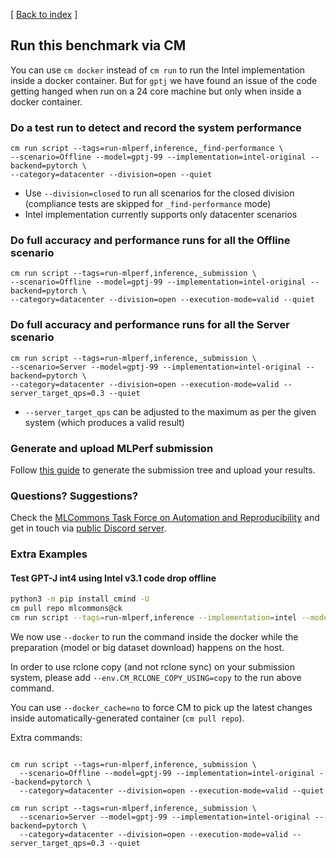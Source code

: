 [ [Back to index](README.md) ]

## Run this benchmark via CM

You can use `cm docker` instead of `cm run` to run the Intel implementation inside a docker container. 
But for `gptj` we have found an issue of the code getting hanged when run on a 24 core machine but only when inside a docker container. 

### Do a test run to detect and record the system performance

```
cm run script --tags=run-mlperf,inference,_find-performance \
--scenario=Offline --model=gptj-99 --implementation=intel-original --backend=pytorch \
--category=datacenter --division=open --quiet
```
* Use `--division=closed` to run all scenarios for the closed division (compliance tests are skipped for `_find-performance` mode)
* Intel implementation currently supports only datacenter scenarios


### Do full accuracy and performance runs for all the Offline scenario

```
cm run script --tags=run-mlperf,inference,_submission \
--scenario=Offline --model=gptj-99 --implementation=intel-original --backend=pytorch \
--category=datacenter --division=open --execution-mode=valid --quiet
```

### Do full accuracy and performance runs for all the Server scenario

```
cm run script --tags=run-mlperf,inference,_submission \
--scenario=Server --model=gptj-99 --implementation=intel-original --backend=pytorch \
--category=datacenter --division=open --execution-mode=valid --server_target_qps=0.3 --quiet
```
* `--server_target_qps` can be adjusted to the maximum as per the given system (which produces a valid result)

### Generate and upload MLPerf submission

Follow [this guide](../Submission.md) to generate the submission tree and upload your results.

### Questions? Suggestions?

Check the [MLCommons Task Force on Automation and Reproducibility](../../../taskforce.md) 
and get in touch via [public Discord server](https://discord.gg/JjWNWXKxwT).

### Extra Examples

#### Test GPT-J int4 using Intel v3.1 code drop offline

```bash
python3 -m pip install cmind -U
cm pull repo mlcommons@ck
cm run script --tags=run-mlperf,inference --implementation=intel --model=gptj-99 --scenario=Offline --precision=int4 --docker --sut=sapphire-rapids.112c --docker_cache=no

```

We now use `--docker` to run the command inside the docker while the preparation (model or big dataset download) happens on the host. 

In order to use rclone copy (and not rclone sync) on your submission system, please add `--env.CM_RCLONE_COPY_USING=copy` to the run above command. 

You can use `--docker_cache=no` to force CM to pick up the latest changes inside automatically-generated container (`cm pull repo`).


Extra commands:
```

cm run script --tags=run-mlperf,inference,_submission \
  --scenario=Offline --model=gptj-99 --implementation=intel-original --backend=pytorch \
  --category=datacenter --division=open --execution-mode=valid --quiet

cm run script --tags=run-mlperf,inference,_submission \
  --scenario=Server --model=gptj-99 --implementation=intel-original --backend=pytorch \
  --category=datacenter --division=open --execution-mode=valid --server_target_qps=0.3 --quiet
```
